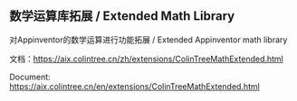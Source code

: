 ## 数学运算库拓展 / Extended Math Library

对Appinventor的数学运算进行功能拓展 / Extended Appinventor math library

文档：https://aix.colintree.cn/zh/extensions/ColinTreeMathExtended.html

Document: https://aix.colintree.cn/en/extensions/ColinTreeMathExtended.html
